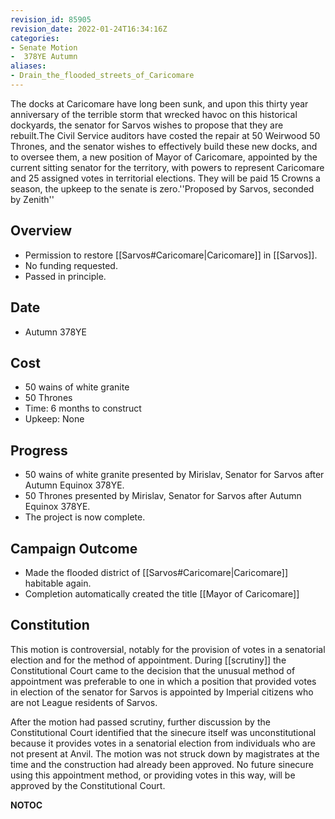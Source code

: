 ```yaml
---
revision_id: 85905
revision_date: 2022-01-24T16:34:16Z
categories:
- Senate Motion
-  378YE Autumn
aliases:
- Drain_the_flooded_streets_of_Caricomare
---
```



The docks at Caricomare have long been sunk, and upon this thirty year anniversary of the terrible storm that wrecked havoc on this historical dockyards, the senator for Sarvos wishes to propose that they are rebuilt.The Civil Service auditors have costed the repair at 50 Weirwood 50 Thrones, and the senator wishes to effectively build these new docks, and to oversee them, a new position of Mayor of Caricomare, appointed by the current sitting senator for the territory, with powers to represent Caricomare and 25 assigned votes in territorial elections. They will be paid 15 Crowns a season, the upkeep to the senate is zero.''Proposed by Sarvos, seconded by Zenith''

## Overview
* Permission to restore [[Sarvos#Caricomare|Caricomare]] in [[Sarvos]].
* No funding requested.
* Passed in principle.

## Date
* Autumn 378YE

## Cost
* 50 wains of white granite
* 50 Thrones 
* Time: 6 months to construct
* Upkeep: None

## Progress
* 50 wains of white granite presented by Mirislav, Senator for Sarvos after Autumn Equinox 378YE.
* 50 Thrones presented by Mirislav, Senator for Sarvos after Autumn Equinox 378YE.
* The project is now complete.

## Campaign Outcome
* Made the flooded district of [[Sarvos#Caricomare|Caricomare]] habitable again.
* Completion automatically created the title [[Mayor of Caricomare]]

## Constitution
This motion is controversial, notably for the provision of votes in a senatorial election and for the method of appointment. During [[scrutiny]] the Constitutional Court came to the decision that the unusual method of appointment was preferable to one in which a position that provided votes in election of the senator for Sarvos is appointed by Imperial citizens who are not League residents of Sarvos.

After the motion had passed scrutiny, further discussion by the Constitutional Court identified that the sinecure itself was unconstitutional because it provides votes in a senatorial election from individuals who are not present at Anvil. The motion was not struck down by magistrates at the time and the construction had already been approved. No future sinecure using this appointment method, or providing votes in this way, will be approved by the Constitutional Court.



__NOTOC__